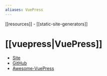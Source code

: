 ```yaml
---
aliases: VuePress
---
```


[[resources]]  - [[static-site-generators]]

# [[vuepress|VuePress]]

- [Site](https://vuepress2.netlify.app/)
- [GitHub](https://github.com/vuepress/vuepress-next)
- [Awesome-VuePress](https://github.com/vuepress/awesome-vuepress)